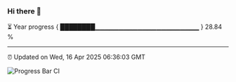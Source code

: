 ### Hi there 👋

⏳ Year progress { ████████▁▁▁▁▁▁▁▁▁▁▁▁▁▁▁▁▁▁▁▁▁▁ } 28.84 %

---

⏰ Updated on Wed, 16 Apr 2025 06:36:03 GMT

![Progress Bar CI](https://github.com/DhruviPatel157/GitHub-Actions-Demo/workflows/Progress%20Bar%20CI/badge.svg)
